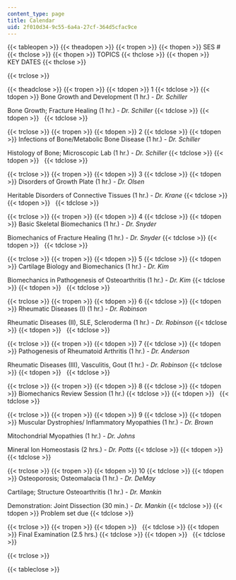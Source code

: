 ```yaml
---
content_type: page
title: Calendar
uid: 2f010d34-9c55-6a4a-27cf-364d5cfac9ce
---
```


{{< tableopen >}}
{{< theadopen >}}
{{< tropen >}}
{{< thopen >}}
SES #
{{< thclose >}}
{{< thopen >}}
TOPICS
{{< thclose >}}
{{< thopen >}}
KEY DATES
{{< thclose >}}

{{< trclose >}}

{{< theadclose >}}
{{< tropen >}}
{{< tdopen >}}
1
{{< tdclose >}}
{{< tdopen >}}
Bone Growth and Development (1 hr.) - _Dr. Schiller_  
  
Bone Growth; Fracture Healing (1 hr.) - _Dr. Schiller_
{{< tdclose >}}
{{< tdopen >}}
 
{{< tdclose >}}

{{< trclose >}}
{{< tropen >}}
{{< tdopen >}}
2
{{< tdclose >}}
{{< tdopen >}}
Infections of Bone/Metabolic Bone Disease (1 hr.) - _Dr. Schiller_  
  
Histology of Bone; Microscopic Lab (1 hr.) - _Dr. Schiller_
{{< tdclose >}}
{{< tdopen >}}
 
{{< tdclose >}}

{{< trclose >}}
{{< tropen >}}
{{< tdopen >}}
3
{{< tdclose >}}
{{< tdopen >}}
Disorders of Growth Plate (1 hr.) - _Dr. Olsen_  
  
Heritable Disorders of Connective Tissues (1 hr.) - _Dr. Krane_
{{< tdclose >}}
{{< tdopen >}}
 
{{< tdclose >}}

{{< trclose >}}
{{< tropen >}}
{{< tdopen >}}
4
{{< tdclose >}}
{{< tdopen >}}
Basic Skeletal Biomechanics (1 hr.) - _Dr. Snyder_  
  
Biomechanics of Fracture Healing (1 hr.) - _Dr. Snyder_
{{< tdclose >}}
{{< tdopen >}}
 
{{< tdclose >}}

{{< trclose >}}
{{< tropen >}}
{{< tdopen >}}
5
{{< tdclose >}}
{{< tdopen >}}
Cartilage Biology and Biomechanics (1 hr.) - _Dr. Kim_  
  
Biomechanics in Pathogenesis of Osteoarthritis (1 hr.) - _Dr. Kim_
{{< tdclose >}}
{{< tdopen >}}
 
{{< tdclose >}}

{{< trclose >}}
{{< tropen >}}
{{< tdopen >}}
6
{{< tdclose >}}
{{< tdopen >}}
Rheumatic Diseases (I) (1 hr.) - _Dr. Robinson_  
  
Rheumatic Diseases (II), SLE, Scleroderma (1 hr.) - _Dr. Robinson_
{{< tdclose >}}
{{< tdopen >}}
 
{{< tdclose >}}

{{< trclose >}}
{{< tropen >}}
{{< tdopen >}}
7
{{< tdclose >}}
{{< tdopen >}}
Pathogenesis of Rheumatoid Arthritis (1 hr.) - _Dr. Anderson_  
  
Rheumatic Diseases (III), Vasculitis, Gout (1 hr.) - _Dr. Robinson_
{{< tdclose >}}
{{< tdopen >}}
 
{{< tdclose >}}

{{< trclose >}}
{{< tropen >}}
{{< tdopen >}}
8
{{< tdclose >}}
{{< tdopen >}}
Biomechanics Review Session (1 hr.)
{{< tdclose >}}
{{< tdopen >}}
 
{{< tdclose >}}

{{< trclose >}}
{{< tropen >}}
{{< tdopen >}}
9
{{< tdclose >}}
{{< tdopen >}}
Muscular Dystrophies/ Inflammatory Myopathies (1 hr.) - _Dr. Brown_  
  
Mitochondrial Myopathies (1 hr.) - _Dr. Johns_  
  
Mineral Ion Homeostasis (2 hrs.) - _Dr. Potts_
{{< tdclose >}}
{{< tdopen >}}
 
{{< tdclose >}}

{{< trclose >}}
{{< tropen >}}
{{< tdopen >}}
10
{{< tdclose >}}
{{< tdopen >}}
Osteoporosis; Osteomalacia (1 hr.) - _Dr. DeMay_  
  
Cartilage; Structure Osteoarthritis (1 hr.) - _Dr. Mankin_  
  
Demonstration: Joint Dissection (30 min.) - _Dr. Mankin_
{{< tdclose >}}
{{< tdopen >}}
Problem set due
{{< tdclose >}}

{{< trclose >}}
{{< tropen >}}
{{< tdopen >}}
 
{{< tdclose >}}
{{< tdopen >}}
Final Examination (2.5 hrs.)
{{< tdclose >}}
{{< tdopen >}}
 
{{< tdclose >}}

{{< trclose >}}

{{< tableclose >}}